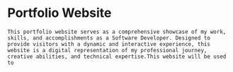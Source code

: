 # Portfolio Website
	This portfolio website serves as a comprehensive showcase of my work, skills, and accomplishments as a Software Developer. Designed to provide visitors with a dynamic and interactive experience, this website is a digital representation of my professional journey, creative abilities, and technical expertise.This website will be used to 



